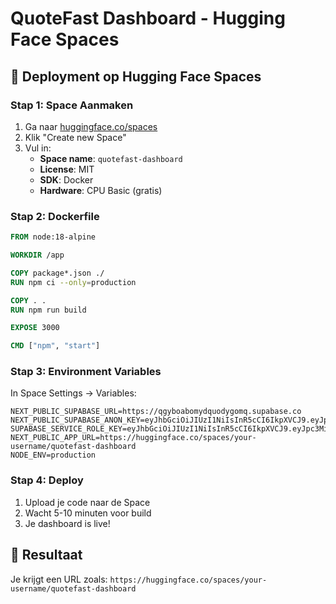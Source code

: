 # QuoteFast Dashboard - Hugging Face Spaces

## 🚀 Deployment op Hugging Face Spaces

### Stap 1: Space Aanmaken
1. Ga naar [huggingface.co/spaces](https://huggingface.co/spaces)
2. Klik "Create new Space"
3. Vul in:
   - **Space name**: `quotefast-dashboard`
   - **License**: MIT
   - **SDK**: Docker
   - **Hardware**: CPU Basic (gratis)

### Stap 2: Dockerfile
```dockerfile
FROM node:18-alpine

WORKDIR /app

COPY package*.json ./
RUN npm ci --only=production

COPY . .
RUN npm run build

EXPOSE 3000

CMD ["npm", "start"]
```

### Stap 3: Environment Variables
In Space Settings → Variables:
```
NEXT_PUBLIC_SUPABASE_URL=https://qgyboabomydquodygomq.supabase.co
NEXT_PUBLIC_SUPABASE_ANON_KEY=eyJhbGciOiJIUzI1NiIsInR5cCI6IkpXVCJ9.eyJpc3MiOiJzdXBhYmFzZSIsInJlZiI6InFneWJvYWJvbXlkcXVvZHlnb21xIiwicm9sZSI6ImFub24iLCJpYXQiOjE3NTUyNjQ5NTAsImV4cCI6MjA3MDg0MDk1MH0.Ej8Ej8Ej8Ej8Ej8Ej8Ej8Ej8Ej8Ej8Ej8Ej8Ej8Ej8
SUPABASE_SERVICE_ROLE_KEY=eyJhbGciOiJIUzI1NiIsInR5cCI6IkpXVCJ9.eyJpc3MiOiJzdXBhYmFzZSIsInJlZiI6InFneWJvYWJvbXlkcXVvZHlnb21xIiwicm9sZSI6InNlcnZpY2Vfcm9sZSIsImlhdCI6MTc1NTI2NDk1MCwiZXhwIjoyMDcwODQwOTUwfQ.sSUH2MIL7vVukSwuV4CVxlcGU_u4V8nNpkR3WvSokw4
NEXT_PUBLIC_APP_URL=https://huggingface.co/spaces/your-username/quotefast-dashboard
NODE_ENV=production
```

### Stap 4: Deploy
1. Upload je code naar de Space
2. Wacht 5-10 minuten voor build
3. Je dashboard is live!

## 🎯 Resultaat
Je krijgt een URL zoals:
`https://huggingface.co/spaces/your-username/quotefast-dashboard`